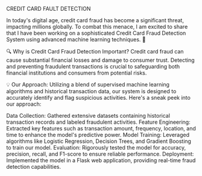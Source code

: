 CREDIT CARD FAULT DETECTION 

In today's digital age, credit card fraud has become a significant threat, impacting millions globally. To combat this menace, I am excited to share that I have been working on a sophisticated Credit Card Fraud Detection System using advanced machine learning techniques. 🌟

🔍 Why is Credit Card Fraud Detection Important?
Credit card fraud can cause substantial financial losses and damage to consumer trust. Detecting and preventing fraudulent transactions is crucial to safeguarding both financial institutions and consumers from potential risks.

💡 Our Approach:
Utilizing a blend of supervised machine learning algorithms and historical transaction data, our system is designed to accurately identify and flag suspicious activities. Here's a sneak peek into our approach:

Data Collection: Gathered extensive datasets containing historical transaction records and labeled fraudulent activities.
Feature Engineering: Extracted key features such as transaction amount, frequency, location, and time to enhance the model's predictive power.
Model Training: Leveraged algorithms like Logistic Regression, Decision Trees, and Gradient Boosting to train our model.
Evaluation: Rigorously tested the model for accuracy, precision, recall, and F1-score to ensure reliable performance.
Deployment: Implemented the model in a Flask web application, providing real-time fraud detection capabilities.

